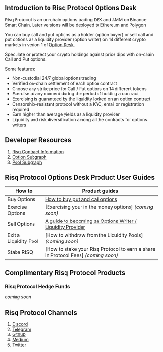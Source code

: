 ## Introduction to Risq Protocol Options Desk

Risq Protocol is an on-chain options trading DEX and AMM on Binance Smart Chain. Later versions will be deployed to Ethereum and Polygon

You can buy call and put options as a holder (option buyer) or sell call and put options as a liquidity provider (option writer) on 14 different crypto markets in verion 1 of  [Option Desk](https://options.risq.capital/#/desk).

Speculate or protect your crypto holdings against price dips with on-chain Call and Put options.

Some features:

- Non-custodial 24/7 global options trading
- Verified on-chain settlement of each option contract
- Choose any strike price for Call / Put options on 14 different tokens
- Exercise at any moment during the period of holding a contract
- Exercising is guaranteed by the liquidity locked on an option contract
- Censorship-resistant protocol without a KYC, email or registration required
- Earn higher than average yields as a liquidity provider
- Liquidity and risk diversification among all the contracts for options writers

## Developer Resources

1. [Risq Contract Information](https://github.com/risqprotocol/options-docs)
2. [Option Subgraph](https://github.com/risqprotocol/risq-options-subgraph)
3. [Pool Subgraph](https://github.com/risqprotocol/options-pools-subgraph)

## Risq Protocol Options Desk Product User Guides

| How to                |  Product guides                                                                                                                    |
| --------------------- | ---------------------------------------------------------------------------------------------------------------------------------- |
| Buy Options           | [How to buy put and call options](https://vimeo.com/591692542)              |
| Exercise Options      | [Exercising your in the money options] *(coming soon)*                                                                             |
| Sell Options          | [A guide to becoming an Options Writer / Liquidity Provider](https://vimeo.com/591692542) |
| Exit a Liquidity Pool | [How to withdraw from the Liquidity Pools] *(coming soon)*                                                                         |
| Stake RISQ           | [How to stake your Risq Protocol to earn a share in Protocol Fees] *(coming soon)*                                                         |

## Complimentary Risq  Protocol Products

### Risq Protocol Hedge Funds
*coming soon*

## Risq Protocol Channels

1. [Discord](https://discord.gg/nWZDznS4)
2. [Telegram](https://t.me/RisqProtocol)
3. [Github](https://github.com/risqprotocol)
4. [Medium](https://medium.com/risqprotocol)
5. [Twitter](https://twitter.com/risqprotocol)


